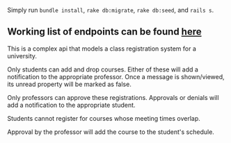 Simply run `bundle install`, `rake db:migrate`, `rake db:seed`, and `rails s`.

## Working list of endpoints can be found [here](https://www.dropbox.com/s/dzxewnlrwa8ack5/endpoints_bc.pdf?dl=0)

This is a complex api that models a class registration system for a university.

Only students can add and drop courses. Either of these will add a notification to the appropriate professor. Once a message is shown/viewed, its unread property will be marked as false.

Only professors can approve these registrations. Approvals or denials will add a notification to the appropriate student.

Students cannot register for courses whose meeting times overlap.

Approval by the professor will add the course to the student's schedule.
